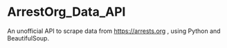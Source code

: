 # ArrestOrg_Data_API
An unofficial API to scrape data from https://arrests.org , using Python and BeautifulSoup.
